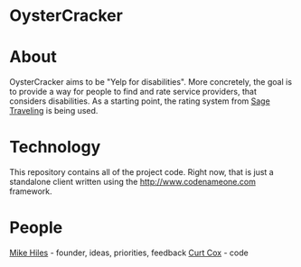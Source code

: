OysterCracker
=============
# About
OysterCracker aims to be "Yelp for disabilities". More concretely, the goal is to provide a way for people to find and rate service providers, that considers disabilities.
As a starting point, the rating system from [Sage Traveling](http://www.sagetraveling.com/Rating-System-Explanation/) is being used.

# Technology
This repository contains all of the project code.  Right now, that is just a standalone client written using the http://www.codenameone.com framework.

# People
[Mike Hiles](www.linkedin.com/pub/michael-hiles/7/883/32) - founder, ideas, priorities, feedback
[Curt Cox](www.curtcox.com) - code
